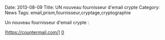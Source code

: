 Date: 2013-08-09
Title: UN nouveau fournisseur d'email crypte
Category: News
Tags: email,prism,fournisseur,cryptage,cryptographie


[0]: https://countermail.com/

Un nouveau fournisseur d'email crypte :

[https://countermail.com/] [0] 



